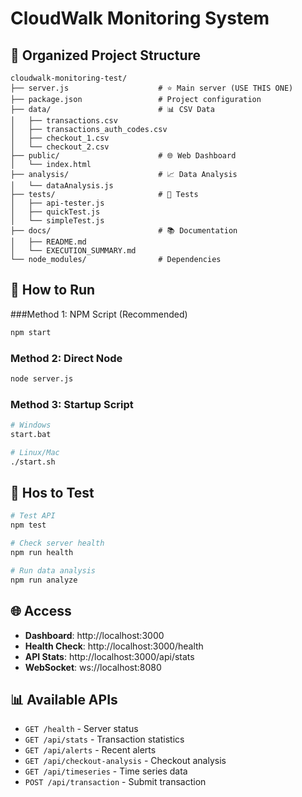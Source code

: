 # CloudWalk Monitoring System

## 📁 Organized Project Structure

```
cloudwalk-monitoring-test/
├── server.js                    # ⭐ Main server (USE THIS ONE)
├── package.json                 # Project configuration
├── data/                        # 📊 CSV Data
│   ├── transactions.csv
│   ├── transactions_auth_codes.csv
│   ├── checkout_1.csv
│   └── checkout_2.csv
├── public/                      # 🌐 Web Dashboard
│   └── index.html
├── analysis/                    # 📈 Data Analysis
│   └── dataAnalysis.js
├── tests/                       # 🧪 Tests
│   ├── api-tester.js
│   ├── quickTest.js
│   └── simpleTest.js
├── docs/                        # 📚 Documentation
│   ├── README.md
│   └── EXECUTION_SUMMARY.md
└── node_modules/                # Dependencies
```

## 🚀 How to Run

###Method 1: NPM Script (Recommended)
```bash
npm start
```

### Method 2: Direct Node
```bash
node server.js
```

### Method 3: Startup Script

```bash
# Windows
start.bat

# Linux/Mac
./start.sh
```

## 🧪 Hos to Test

```bash
# Test API
npm test

# Check server health
npm run health

# Run data analysis
npm run analyze
```

## 🌐 Access

- **Dashboard**: http://localhost:3000
- **Health Check**: http://localhost:3000/health
- **API Stats**: http://localhost:3000/api/stats
- **WebSocket**: ws://localhost:8080

## 📊 Available APIs

- `GET /health` - Server status
- `GET /api/stats` -  Transaction statistics
- `GET /api/alerts` - Recent alerts
- `GET /api/checkout-analysis` - Checkout analysis
- `GET /api/timeseries` - Time series data
- `POST /api/transaction` - Submit transaction
